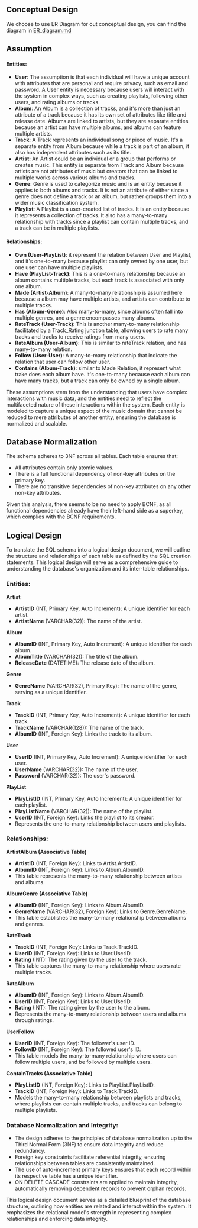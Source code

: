 ## Conceptual Design

We choose  to use ER Diagram for out conceptual design, you can find the diagram in [ER_diagram.md](./ER_diagram.md)

## Assumption

####  Entities:
- **User**: The assumption is that each individual will have a unique account with attributes that are personal and require privacy, such as email and password. A User entity is necessary because users will interact with the system in complex ways, such as creating playlists, following other users, and rating albums or tracks.
- **Album**: An Album is a collection of tracks, and it's more than just an attribute of a track because it has its own set of attributes like title and release date. Albums are linked to artists, but they are separate entities because an artist can have multiple albums, and albums can feature multiple artists.
- **Track**: A Track represents an individual song or piece of music. It's a separate entity from Album because while a track is part of an album, it also has independent attributes such as its title.
- **Artist**: An Artist could be an individual or a group that performs or creates music. This entity is separate from Track and Album because artists are not attributes of music but creators that can be linked to multiple works across various albums and tracks.
- **Genre**: Genre is used to categorize music and is an entity because it applies to both albums and tracks. It is not an attribute of either since a genre does not define a track or an album, but rather groups them into a wider music classification system.
- **Playlist**: A Playlist is a user-created list of tracks. It is an entity because it represents a collection of tracks. It also has a many-to-many relationship with tracks since a playlist can contain multiple tracks, and a track can be in multiple playlists.
#### Relationships:

- **Own (User-PlayList)**: it represent the relation between User and Playlist, and it's one-to-many because playlist can only owned by one user, but one user can have multiple playlists.
- **Have (PlayList-Track)**: This is a one-to-many relationship because an album contains multiple tracks, but each track is associated with only one album.
- **Made (Artist-Album)**: A many-to-many relationship is assumed here because a album may have multiple artists, and artists can contribute to multiple tracks.
- **Has (Album-Genre)**: Also many-to-many, since albums often fall into multiple genres, and a genre encompasses many albums.
- **RateTrack (User-Track)**: This is another many-to-many relationship facilitated by a Track_Rating junction table, allowing users to rate many tracks and tracks to receive ratings from many users.
- **RateAlbum (User-Album)**: This is similar to rateTrack relation, and has many-to-many relation.
- **Follow (User-User)**: A many-to-many relationship that indicate the relation that user can follow other user. 
- **Contains (Album-Track)**: similar to Made Relation, it represent what trake does each album have. it's one-to-many because each album can have many tracks, but a track can only be owned by a single album.

These assumptions stem from the understanding that users have complex interactions with music data, and the entities need to reflect the multifaceted nature of these interactions within the system. Each entity is modeled to capture a unique aspect of the music domain that cannot be reduced to mere attributes of another entity, ensuring the database is normalized and scalable.

##  Database Normalization

The schema adheres to 3NF across all tables. Each table ensures that:

- All attributes contain only atomic values.
- There is a full functional dependency of non-key attributes on the primary key.
- There are no transitive dependencies of non-key attributes on any other non-key attributes.

Given this analysis, there seems to be no need to apply BCNF, as all functional dependencies already have their left-hand side as a superkey, which complies with the BCNF requirements. 

## Logical Design
To translate the SQL schema into a logical design document, we will outline the structure and relationships of each table as defined by the SQL creation statements. This logical design will serve as a comprehensive guide to understanding the database's organization and its inter-table relationships.

### Entities:

**Artist**
   - **ArtistID** (INT, Primary Key, Auto Increment): A unique identifier for each artist.
   - **ArtistName** (VARCHAR(32)): The name of the artist.

**Album**
   - **AlbumID** (INT, Primary Key, Auto Increment): A unique identifier for each album.
   - **AlbumTitle** (VARCHAR(32)): The title of the album.
   - **ReleaseDate** (DATETIME): The release date of the album.

**Genre**
   - **GenreName** (VARCHAR(32), Primary Key): The name of the genre, serving as a unique identifier.

**Track**
   - **TrackID** (INT, Primary Key, Auto Increment): A unique identifier for each track.
   - **TrackName** (VARCHAR(128)): The name of the track.
   - **AlbumID** (INT, Foreign Key): Links the track to its album.

**User**
   - **UserID** (INT, Primary Key, Auto Increment): A unique identifier for each user.
   - **UserName** (VARCHAR(32)): The name of the user.
   - **Password** (VARCHAR(32)): The user's password.


**PlayList**
   - **PlayListID** (INT, Primary Key, Auto Increment): A unique identifier for each playlist.
   - **PlayListName** (VARCHAR(32)): The name of the playlist.
   - **UserID** (INT, Foreign Key): Links the playlist to its creator.
   - Represents the one-to-many relationship between users and playlists.

### Relationships:

**ArtistAlbum (Associative Table)**
   - **ArtistID** (INT, Foreign Key): Links to Artist.ArtistID.
   - **AlbumID** (INT, Foreign Key): Links to Album.AlbumID.
   - This table represents the many-to-many relationship between artists and albums.

**AlbumGenre (Associative Table)**
   - **AlbumID** (INT, Foreign Key): Links to Album.AlbumID.
   - **GenreName** (VARCHAR(32), Foreign Key): Links to Genre.GenreName.
   - This table establishes the many-to-many relationship between albums and genres.

**RateTrack**
   - **TrackID** (INT, Foreign Key): Links to Track.TrackID.
   - **UserID** (INT, Foreign Key): Links to User.UserID.
   - **Rating** (INT): The rating given by the user to the track.
   - This table captures the many-to-many relationship where users rate multiple tracks.

**RateAlbum**
   - **AlbumID** (INT, Foreign Key): Links to Album.AlbumID.
   - **UserID** (INT, Foreign Key): Links to User.UserID.
   - **Rating** (INT): The rating given by the user to the album.
   - Represents the many-to-many relationship between users and albums through ratings.

**UserFollow**
   - **UserID** (INT, Foreign Key): The follower's user ID.
   - **FollowID** (INT, Foreign Key): The followed user's ID.
   - This table models the many-to-many relationship where users can follow multiple users, and be followed by multiple users.

**ContainTracks (Associative Table)**
   - **PlayListID** (INT, Foreign Key): Links to PlayList.PlayListID.
   - **TrackID** (INT, Foreign Key): Links to Track.TrackID.
   - Models the many-to-many relationship between playlists and tracks, where playlists can contain multiple tracks, and tracks can belong to multiple playlists.

### Database Normalization and Integrity:

- The design adheres to the principles of database normalization up to the Third Normal Form (3NF) to ensure data integrity and reduce redundancy.
- Foreign key constraints facilitate referential integrity, ensuring relationships between tables are consistently maintained.
- The use of auto-increment primary keys ensures that each record within its respective table has a unique identifier.
- ON DELETE CASCADE constraints are applied to maintain integrity, automatically removing dependent records to prevent orphan records.

This logical design document serves as a detailed blueprint of the database structure, outlining how entities are related and interact within the system. It emphasizes the relational model's strength in representing complex relationships and enforcing data integrity.